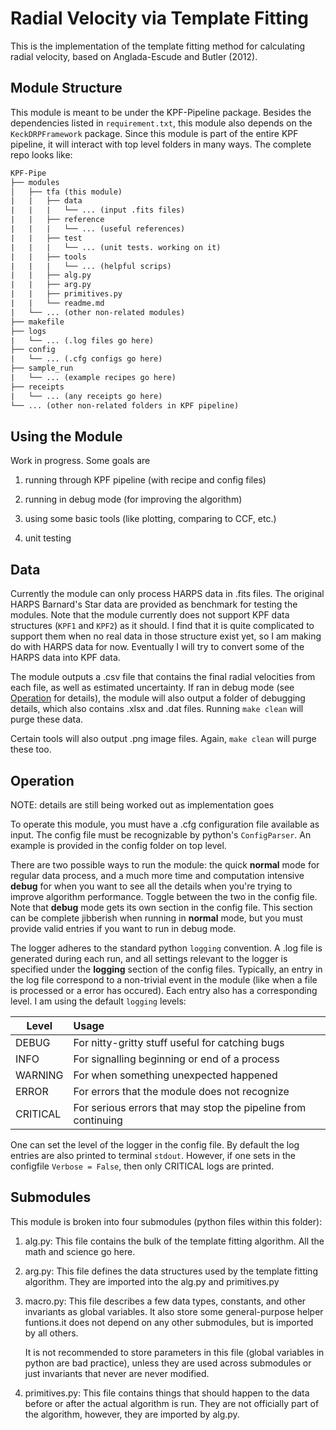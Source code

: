 # Radial Velocity via Template Fitting

This is the implementation of the template fitting method for calculating radial velocity, based on Anglada-Escude and Butler (2012). 

## Module Structure

This module is meant to be under the KPF-Pipeline package. Besides the dependencies listed in `requirement.txt`, this module also depends on the `KeckDRPFramework` package. Since this module is part of the entire KPF pipeline, it will interact with top level folders in many ways. The complete repo looks like:

```txt
KPF-Pipe
├── modules
│   ├── tfa (this module)
|   |   ├── data
|   |   |   └── ... (input .fits files)
|   |   ├── reference
|   |   |   └── ... (useful references)
|   |   ├── test
|   |   |   └── ... (unit tests. working on it)
|   |   ├── tools
|   |   |   └── ... (helpful scrips)
|   |   ├── alg.py
|   |   ├── arg.py
|   |   ├── primitives.py
|   |   └── readme.md
|   └── ... (other non-related modules)
├── makefile
├── logs
|   └── ... (.log files go here)
├── config
|   └── ... (.cfg configs go here)
├── sample_run
|   └── ... (example recipes go here)
├── receipts
|   └── ... (any receipts go here)
└── ... (other non-related folders in KPF pipeline)
```


## Using the Module

Work in progress. Some goals are

1. running through KPF pipeline (with recipe and config files)

2. running in debug mode (for improving the algorithm)

3. using some basic tools (like plotting, comparing to CCF, etc.)

4. unit testing 

## Data

Currently the module can only process HARPS data in .fits files. The original HARPS Barnard's Star data are provided as benchmark for testing the modules. Note that the module currently does not support KPF data structures (`KPF1` and `KPF2`) as it should. I find that it is quite complicated to support them when no real data in those structure exist yet, so I am making do with HARPS data for now. Eventually I will try to convert some of the HARPS data into KPF data.

The module outputs a .csv file that contains the final radial velocities from each file, as well as estimated uncertainty. If ran in debug mode (see [Operation](#Operation) for details), the module will also output a folder of debugging details, which also contains .xlsx and .dat files. Running `make clean` will purge these data.

Certain tools will also output .png image files. Again, `make clean` will purge these too.

## Operation

NOTE: details are still being worked out as implementation goes

To operate this module, you must have a .cfg configuration file available as input. The config file must be recognizable by python's `ConfigParser`. An example is provided in the config folder on top level. 

There are two possible ways to run the module: the quick **normal** mode for regular data process, and a much more time and computation intensive **debug** for when you want to see all the details when you're trying to improve algorithm performance. Toggle between the two in the config file. Note that **debug** mode gets its own section in the config file. This section can be complete jibberish when running in **normal** mode, but you must provide valid entries if you want to run in debug mode.

The logger adheres to the standard python `logging` convention. A .log file is generated during each run, and all settings relevant to the logger is specified under the **logging** section of the config files. Typically, an entry in the log file correspond to a non-trivial event in the module (like when a file is processed or a error has occured). Each entry also has a corresponding level. I am using the default `logging` levels: 

| Level    | Usage           |
| -------- |:----------------|
| DEBUG    | For nitty-gritty stuff useful for catching bugs |
| INFO     | For signalling beginning or end of a process      |
| WARNING  | For when something unexpected happened      |
| ERROR    | For errors that the module does not recognize       |
| CRITICAL | For serious errors that may stop the pipeline from continuing       |

One can set the level of the logger in the config file. By default the log entries are also printed to terminal `stdout`. However, if one sets in the configfile `Verbose = False`, then only CRITICAL logs are printed.

## Submodules

This module is broken into four submodules (python files within this folder):

1. alg.py: This file contains the bulk of the template fitting algorithm. All the math and science go here.

2. arg.py: This file defines the data structures used by the template fitting algorithm. They are imported into the alg.py and primitives.py

3. macro.py: This file describes a few data types, constants, and other invariants as global variables.  It also store some general-purpose helper funtions.it does not depend on any other submodules, but is imported by all others.

     It is not recommended to store parameters in this file (global variables in python are bad practice), unless they are used across submodules or just invariants that never are never modified.

4. primitives.py: This file contains things that should happen to the data before or after the actual algorithm is run. They are not officially part of the algorithm, however, they are imported by alg.py.

